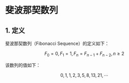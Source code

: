 # 斐波那契数列

## 1. 定义

斐波那契数列（Fibonacci Sequence）的定义如下：

$$
F_0 = 0,\, F_1 = 1,\, F_n = F_{n-1} + F_{n-2},\,n \geqslant 2
$$

该数列的值如下：

$$
0,\,1,\,1,\,2,\,3,\,5,\,8,\,13,\,21,\,\cdots
$$
